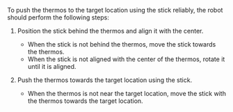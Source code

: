 To push the thermos to the target location using the stick reliably, the robot should perform the following steps:

1. Position the stick behind the thermos and align it with the center.
    - When the stick is not behind the thermos, move the stick towards the thermos.
    - When the stick is not aligned with the center of the thermos, rotate it until it is aligned.
    
2. Push the thermos towards the target location using the stick.
    - When the thermos is not near the target location, move the stick with the thermos towards the target location.